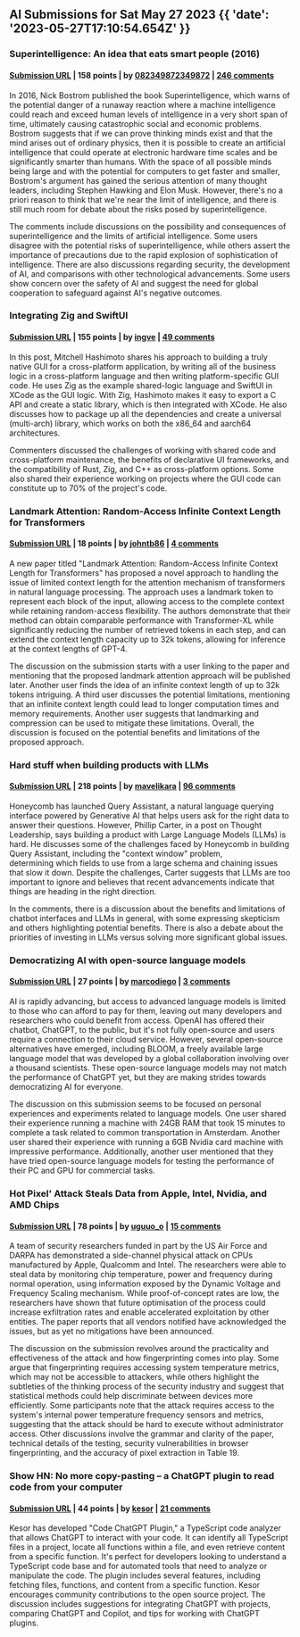 ## AI Submissions for Sat May 27 2023 {{ 'date': '2023-05-27T17:10:54.654Z' }}

### Superintelligence: An idea that eats smart people (2016)

#### [Submission URL](https://idlewords.com/talks/superintelligence.htm) | 158 points | by [082349872349872](https://news.ycombinator.com/user?id=082349872349872) | [246 comments](https://news.ycombinator.com/item?id=36098332)

In 2016, Nick Bostrom published the book Superintelligence, which warns of the potential danger of a runaway reaction where a machine intelligence could reach and exceed human levels of intelligence in a very short span of time, ultimately causing catastrophic social and economic problems. Bostrom suggests that if we can prove thinking minds exist and that the mind arises out of ordinary physics, then it is possible to create an artificial intelligence that could operate at electronic hardware time scales and be significantly smarter than humans. With the space of all possible minds being large and with the potential for computers to get faster and smaller, Bostrom's argument has gained the serious attention of many thought leaders, including Stephen Hawking and Elon Musk. However, there's no a priori reason to think that we're near the limit of intelligence, and there is still much room for debate about the risks posed by superintelligence.

The comments include discussions on the possibility and consequences of superintelligence and the limits of artificial intelligence. Some users disagree with the potential risks of superintelligence, while others assert the importance of precautions due to the rapid explosion of sophistication of intelligence. There are also discussions regarding security, the development of AI, and comparisons with other technological advancements. Some users show concern over the safety of AI and suggest the need for global cooperation to safeguard against AI's negative outcomes.

### Integrating Zig and SwiftUI

#### [Submission URL](https://mitchellh.com/writing/zig-and-swiftui) | 155 points | by [ingve](https://news.ycombinator.com/user?id=ingve) | [49 comments](https://news.ycombinator.com/item?id=36097321)

In this post, Mitchell Hashimoto shares his approach to building a truly native GUI for a cross-platform application, by writing all of the business logic in a cross-platform language and then writing platform-specific GUI code. He uses Zig as the example shared-logic language and SwiftUI in XCode as the GUI logic. With Zig, Hashimoto makes it easy to export a C API and create a static library, which is then integrated with XCode. He also discusses how to package up all the dependencies and create a universal (multi-arch) library, which works on both the x86_64 and aarch64 architectures.

Commenters discussed the challenges of working with shared code and cross-platform maintenance, the benefits of declarative UI frameworks, and the compatibility of Rust, Zig, and C++ as cross-platform options. Some also shared their experience working on projects where the GUI code can constitute up to 70% of the project's code.

### Landmark Attention: Random-Access Infinite Context Length for Transformers

#### [Submission URL](https://arxiv.org/abs/2305.16300) | 18 points | by [johntb86](https://news.ycombinator.com/user?id=johntb86) | [4 comments](https://news.ycombinator.com/item?id=36098879)

A new paper titled "Landmark Attention: Random-Access Infinite Context Length for Transformers" has proposed a novel approach to handling the issue of limited context length for the attention mechanism of transformers in natural language processing. The approach uses a landmark token to represent each block of the input, allowing access to the complete context while retaining random-access flexibility. The authors demonstrate that their method can obtain comparable performance with Transformer-XL while significantly reducing the number of retrieved tokens in each step, and can extend the context length capacity up to 32k tokens, allowing for inference at the context lengths of GPT-4.

The discussion on the submission starts with a user linking to the paper and mentioning that the proposed landmark attention approach will be published later. Another user finds the idea of an infinite context length of up to 32k tokens intriguing. A third user discusses the potential limitations, mentioning that an infinite context length could lead to longer computation times and memory requirements. Another user suggests that landmarking and compression can be used to mitigate these limitations. Overall, the discussion is focused on the potential benefits and limitations of the proposed approach.

### Hard stuff when building products with LLMs

#### [Submission URL](https://www.honeycomb.io/blog/hard-stuff-nobody-talks-about-llm) | 218 points | by [mavelikara](https://news.ycombinator.com/user?id=mavelikara) | [96 comments](https://news.ycombinator.com/item?id=36096811)

Honeycomb has launched Query Assistant, a natural language querying interface powered by Generative AI that helps users ask for the right data to answer their questions. However, Phillip Carter, in a post on Thought Leadership, says building a product with Large Language Models (LLMs) is hard. He discusses some of the challenges faced by Honeycomb in building Query Assistant, including the "context window" problem, determining which fields to use from a large schema and chaining issues that slow it down. Despite the challenges, Carter suggests that LLMs are too important to ignore and believes that recent advancements indicate that things are heading in the right direction.

In the comments, there is a discussion about the benefits and limitations of chatbot interfaces and LLMs in general, with some expressing skepticism and others highlighting potential benefits. There is also a debate about the priorities of investing in LLMs versus solving more significant global issues.

### Democratizing AI with open-source language models

#### [Submission URL](https://lwn.net/Articles/931853/) | 27 points | by [marcodiego](https://news.ycombinator.com/user?id=marcodiego) | [3 comments](https://news.ycombinator.com/item?id=36095571)

AI is rapidly advancing, but access to advanced language models is limited to those who can afford to pay for them, leaving out many developers and researchers who could benefit from access. OpenAI has offered their chatbot, ChatGPT, to the public, but it's not fully open-source and users require a connection to their cloud service. However, several open-source alternatives have emerged, including BLOOM, a freely available large language model that was developed by a global collaboration involving over a thousand scientists. These open-source language models may not match the performance of ChatGPT yet, but they are making strides towards democratizing AI for everyone.

The discussion on this submission seems to be focused on personal experiences and experiments related to language models. One user shared their experience running a machine with 24GB RAM that took 15 minutes to complete a task related to common transportation in Amsterdam. Another user shared their experience with running a 6GB Nvidia card machine with impressive performance. Additionally, another user mentioned that they have tried open-source language models for testing the performance of their PC and GPU for commercial tasks.

### Hot Pixel' Attack Steals Data from Apple, Intel, Nvidia, and AMD Chips

#### [Submission URL](https://www.tomshardware.com/news/hot-pixel-attack-steals-data-from-apple-and-nvidia-chips-using-frequency-power-and-temperature-info) | 78 points | by [uguuo_o](https://news.ycombinator.com/user?id=uguuo_o) | [15 comments](https://news.ycombinator.com/item?id=36094760)

A team of security researchers funded in part by the US Air Force and DARPA has demonstrated a side-channel physical attack on CPUs manufactured by Apple, Qualcomm and Intel. The researchers were able to steal data by monitoring chip temperature, power and frequency during normal operation, using information exposed by the Dynamic Voltage and Frequency Scaling mechanism. While proof-of-concept rates are low, the researchers have shown that future optimisation of the process could increase exfiltration rates and enable accelerated exploitation by other entities. The paper reports that all vendors notified have acknowledged the issues, but as yet no mitigations have been announced.

The discussion on the submission revolves around the practicality and effectiveness of the attack and how fingerprinting comes into play. Some argue that fingerprinting requires accessing system temperature metrics, which may not be accessible to attackers, while others highlight the subtleties of the thinking process of the security industry and suggest that statistical methods could help discriminate between devices more efficiently. Some participants note that the attack requires access to the system's internal power temperature frequency sensors and metrics, suggesting that the attack should be hard to execute without administrator access. Other discussions involve the grammar and clarity of the paper, technical details of the testing, security vulnerabilities in browser fingerprinting, and the accuracy of pixel extraction in Table 19.

### Show HN: No more copy-pasting – a ChatGPT plugin to read code from your computer

#### [Submission URL](https://github.com/kesor/chatgpt-code-plugin) | 44 points | by [kesor](https://news.ycombinator.com/user?id=kesor) | [21 comments](https://news.ycombinator.com/item?id=36099507)

Kesor has developed "Code ChatGPT Plugin," a TypeScript code analyzer that allows ChatGPT to interact with your code. It can identify all TypeScript files in a project, locate all functions within a file, and even retrieve content from a specific function. It's perfect for developers looking to understand a TypeScript code base and for automated tools that need to analyze or manipulate the code. The plugin includes several features, including fetching files, functions, and content from a specific function. Kesor encourages community contributions to the open source project. The discussion includes suggestions for integrating ChatGPT with projects, comparing ChatGPT and Copilot, and tips for working with ChatGPT plugins.

